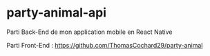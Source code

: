 # party-animal-api

Parti Back-End de mon application mobile en React Native

Parti Front-End :
  https://github.com/ThomasCochard29/party-animal
